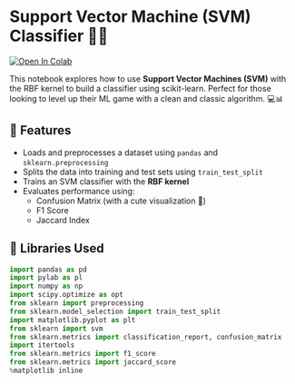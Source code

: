 # Support Vector Machine (SVM) Classifier 🧠✨

[![Open In Colab](https://colab.research.google.com/assets/colab-badge.svg)](https://colab.research.google.com/github/parsafeyz/Classification_SVM/blob/main/SVM_v1.ipynb)

This notebook explores how to use **Support Vector Machines (SVM)** with the RBF kernel to build a classifier using scikit-learn. Perfect for those looking to level up their ML game with a clean and classic algorithm. 💻📊

## 🚀 Features

- Loads and preprocesses a dataset using `pandas` and `sklearn.preprocessing`
- Splits the data into training and test sets using `train_test_split`
- Trains an SVM classifier with the **RBF kernel**
- Evaluates performance using:
  - Confusion Matrix (with a cute visualization 🎨)
  - F1 Score
  - Jaccard Index

## 🧩 Libraries Used

```python
import pandas as pd
import pylab as pl
import numpy as np
import scipy.optimize as opt
from sklearn import preprocessing
from sklearn.model_selection import train_test_split
import matplotlib.pyplot as plt
from sklearn import svm
from sklearn.metrics import classification_report, confusion_matrix
import itertools
from sklearn.metrics import f1_score
from sklearn.metrics import jaccard_score
%matplotlib inline
